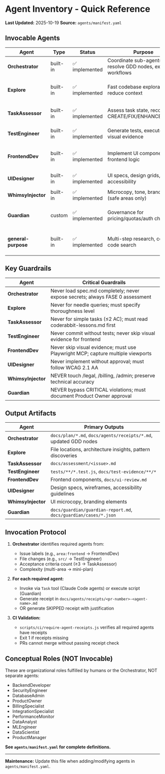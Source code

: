 # Agent Inventory - Quick Reference

**Last Updated:** 2025-10-19
**Source:** `agents/manifest.yaml`

## Invocable Agents

| Agent | Type | Status | Purpose | Triggers |
|-------|------|--------|---------|----------|
| **Orchestrator** | built-in | ✅ implemented | Coordinate sub-agents, resolve GDD nodes, execute workflows | All PRs (`area:*`, `priority:*`) |
| **Explore** | built-in | ✅ implemented | Fast codebase exploration, reduce context | Research, investigation, unclear structure |
| **TaskAssessor** | built-in | ✅ implemented | Assess task state, recommend CREATE/FIX/ENHANCE/CLOSE | AC ≥3, P0/P1, complex features |
| **TestEngineer** | built-in | ✅ implemented | Generate tests, execute suites, visual evidence | `test:*`, `qa`, changes in `src/`, `tests/` |
| **FrontendDev** | built-in | ✅ implemented | Implement UI components, frontend logic | `area:frontend`, `area:ui`, `*.jsx`, `*.tsx`, `*.css` |
| **UIDesigner** | built-in | ✅ implemented | UI specs, design grids, accessibility | `area:ui`, `design`, `accessibility` |
| **WhimsyInjector** | built-in | ✅ implemented | Microcopy, tone, branding (safe areas only) | `area:ui`, `branding`, `copy` |
| **Guardian** | custom | ✅ implemented | Governance for pricing/quotas/auth changes | `critical`, `security`, `billing`, sensitive files |
| **general-purpose** | built-in | ✅ implemented | Multi-step research, complex code search | Complex tasks, uncertain locations |

## Key Guardrails

| Agent | Critical Guardrails |
|-------|-------------------|
| **Orchestrator** | Never load spec.md completely; never expose secrets; always FASE 0 assessment |
| **Explore** | Never for needle queries; must specify thoroughness level |
| **TaskAssessor** | Never for simple tasks (≤2 AC); must read coderabbit-lessons.md first |
| **TestEngineer** | Never commit without tests; never skip visual evidence for frontend |
| **FrontendDev** | Never skip visual evidence; must use Playwright MCP; capture multiple viewports |
| **UIDesigner** | Never implement without approval; must follow WCAG 2.1 AA |
| **WhimsyInjector** | NEVER touch /legal, /billing, /admin; preserve technical accuracy |
| **Guardian** | NEVER bypass CRITICAL violations; must document Product Owner approval |

## Output Artifacts

| Agent | Primary Outputs |
|-------|----------------|
| **Orchestrator** | `docs/plan/*.md`, `docs/agents/receipts/*.md`, updated GDD nodes |
| **Explore** | File locations, architecture insights, pattern discoveries |
| **TaskAssessor** | `docs/assessment/<issue>.md` |
| **TestEngineer** | `tests/**/*.test.js`, `docs/test-evidence/**/*` |
| **FrontendDev** | Frontend components, `docs/ui-review.md` |
| **UIDesigner** | Design specs, wireframes, accessibility guidelines |
| **WhimsyInjector** | UI microcopy, branding elements |
| **Guardian** | `docs/guardian/guardian-report.md`, `docs/guardian/cases/*.json` |

## Invocation Protocol

1. **Orchestrator** identifies required agents from:
   - Issue labels (e.g., `area:frontend` → FrontendDev)
   - File changes (e.g., `src/` → TestEngineer)
   - Acceptance criteria count (≥3 → TaskAssessor)
   - Complexity (multi-area → mini-plan)

2. **For each required agent:**
   - Invoke via `Task` tool (Claude Code agents) or execute script (Guardian)
   - Generate receipt in `docs/agents/receipts/<pr-number>-<agent-name>.md`
   - OR generate SKIPPED receipt with justification

3. **CI Validation:**
   - `scripts/ci/require-agent-receipts.js` verifies all required agents have receipts
   - Exit 1 if receipts missing
   - PRs cannot merge without passing receipt check

## Conceptual Roles (NOT Invocable)

These are organizational roles fulfilled by humans or the Orchestrator, NOT separate agents:

- BackendDeveloper
- SecurityEngineer
- DatabaseAdmin
- ProductOwner
- BillingSpecialist
- IntegrationSpecialist
- PerformanceMonitor
- DataAnalyst
- MLEngineer
- DataScientist
- ProductManager

**See `agents/manifest.yaml` for complete definitions.**

---

**Maintenance:** Update this file when adding/modifying agents in `agents/manifest.yaml`.
